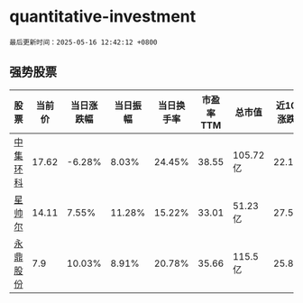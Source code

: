 # quantitative-investment

`最后更新时间：2025-05-16 12:42:12 +0800`

## 强势股票

|股票|当前价|当日涨跌幅|当日振幅|当日换手率|市盈率TTM|总市值|近10日涨跌幅|
|----|----|----|----|----|----|----|----|
|[中集环科](https://xueqiu.com/S/SZ301559)|17.62|-6.28%|8.03%|24.45%|38.55|105.72亿|22.11%|
|[星帅尔](https://xueqiu.com/S/SZ002860)|14.11|7.55%|11.28%|15.22%|33.01|51.23亿|27.58%|
|[永鼎股份](https://xueqiu.com/S/SH600105)|7.9|10.03%|8.91%|20.78%|35.66|115.5亿|25.8%|

